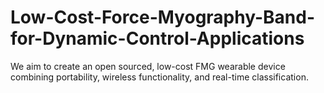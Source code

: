 # Low-Cost-Force-Myography-Band-for-Dynamic-Control-Applications
We aim to create an open sourced, low-cost FMG wearable device combining portability, wireless functionality, and real-time classification.
